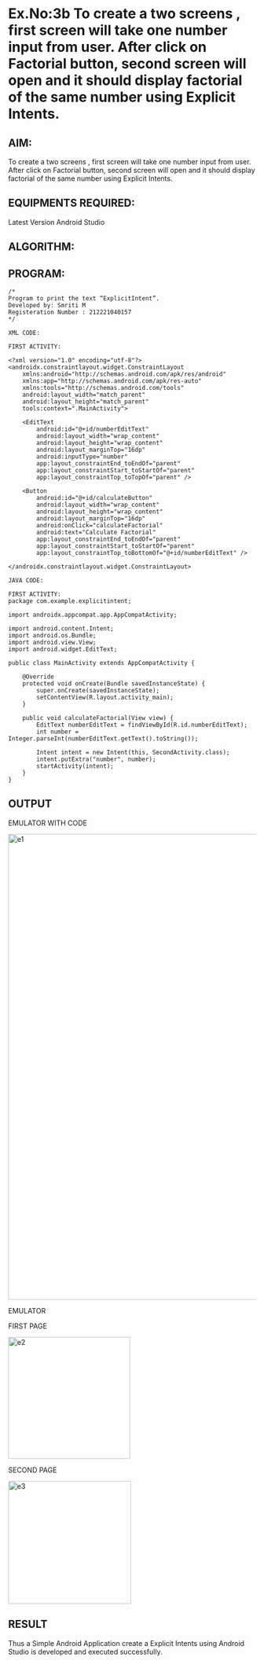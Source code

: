 # Ex.No:3b To create a two screens , first screen will take one number input from user. After click on Factorial button, second screen will open and it should display factorial of the same number using Explicit Intents.


## AIM:

To create a two screens , first screen will take one number input from user. After click on Factorial button, second screen will open and it should display factorial of the same number using Explicit Intents.


## EQUIPMENTS REQUIRED:

Latest Version Android Studio

## ALGORITHM:



## PROGRAM:
```
/*
Program to print the text “ExplicitIntent”.
Developed by: Smriti M
Registeration Number : 212221040157
*/

XML CODE:

FIRST ACTIVITY:

<?xml version="1.0" encoding="utf-8"?>
<androidx.constraintlayout.widget.ConstraintLayout
    xmlns:android="http://schemas.android.com/apk/res/android"
    xmlns:app="http://schemas.android.com/apk/res-auto"
    xmlns:tools="http://schemas.android.com/tools"
    android:layout_width="match_parent"
    android:layout_height="match_parent"
    tools:context=".MainActivity">

    <EditText
        android:id="@+id/numberEditText"
        android:layout_width="wrap_content"
        android:layout_height="wrap_content"
        android:layout_marginTop="16dp"
        android:inputType="number"
        app:layout_constraintEnd_toEndOf="parent"
        app:layout_constraintStart_toStartOf="parent"
        app:layout_constraintTop_toTopOf="parent" />

    <Button
        android:id="@+id/calculateButton"
        android:layout_width="wrap_content"
        android:layout_height="wrap_content"
        android:layout_marginTop="16dp"
        android:onClick="calculateFactorial"
        android:text="Calculate Factorial"
        app:layout_constraintEnd_toEndOf="parent"
        app:layout_constraintStart_toStartOf="parent"
        app:layout_constraintTop_toBottomOf="@+id/numberEditText" />

</androidx.constraintlayout.widget.ConstraintLayout>

JAVA CODE:

FIRST ACTIVITY:
package com.example.explicitintent;

import androidx.appcompat.app.AppCompatActivity;

import android.content.Intent;
import android.os.Bundle;
import android.view.View;
import android.widget.EditText;

public class MainActivity extends AppCompatActivity {

    @Override
    protected void onCreate(Bundle savedInstanceState) {
        super.onCreate(savedInstanceState);
        setContentView(R.layout.activity_main);
    }

    public void calculateFactorial(View view) {
        EditText numberEditText = findViewById(R.id.numberEditText);
        int number = Integer.parseInt(numberEditText.getText().toString());

        Intent intent = new Intent(this, SecondActivity.class);
        intent.putExtra("number", number);
        startActivity(intent);
    }
}

```

## OUTPUT

EMULATOR WITH CODE


<img width="948" alt="e1" src="https://github.com/SmritiManikand/ExplicitIntent-MAD/assets/113674204/1b9ba5f9-b8e6-4fb9-8ebd-56dcb55292c9">


EMULATOR

FIRST PAGE


<img width="248" alt="e2" src="https://github.com/SmritiManikand/ExplicitIntent-MAD/assets/113674204/b57d88f5-242d-49cd-89a7-b32018abd458">


SECOND PAGE


<img width="250" alt="e3" src="https://github.com/SmritiManikand/ExplicitIntent-MAD/assets/113674204/23431b01-442c-472f-b75c-17fe7fa400a0">


## RESULT

Thus a Simple Android Application create a Explicit Intents using Android Studio is developed and executed successfully.


